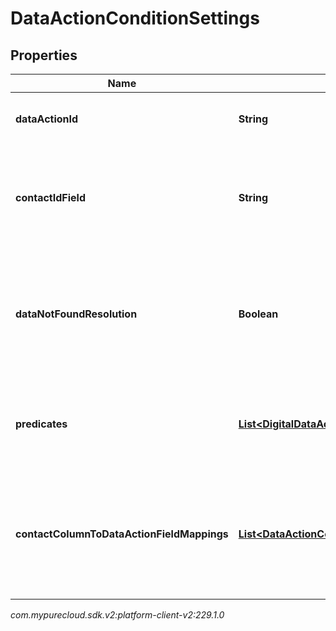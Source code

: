 # DataActionConditionSettings


## Properties

| Name | Type | Description | Notes |
| ------------ | ------------- | ------------- | ------------- |
| **dataActionId** | **String** | The Data Action Id to use for this condition. |  |
| **contactIdField** | **String** | The input field from the data action that the contactId will be passed into. |  [optional] |
| **dataNotFoundResolution** | **Boolean** | The result of this condition if the data action returns a result indicating there was no data. |  |
| **predicates** | [**List&lt;DigitalDataActionConditionPredicate&gt;**](DigitalDataActionConditionPredicate) | A list of predicates defining the comparisons to use for this condition. |  [optional] |
| **contactColumnToDataActionFieldMappings** | [**List&lt;DataActionContactColumnFieldMapping&gt;**](DataActionContactColumnFieldMapping) | A list of mappings defining which contact data fields will be passed to which data action input fields. |  [optional] |




_com.mypurecloud.sdk.v2:platform-client-v2:229.1.0_
